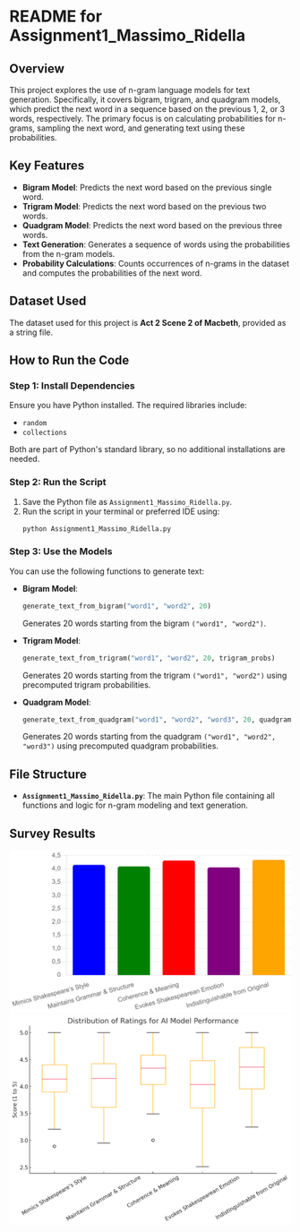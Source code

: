 # README for Assignment1_Massimo_Ridella

## Overview
This project explores the use of n-gram language models for text generation. Specifically, it covers bigram, trigram, and quadgram models, which predict the next word in a sequence based on the previous 1, 2, or 3 words, respectively. The primary focus is on calculating probabilities for n-grams, sampling the next word, and generating text using these probabilities.

## Key Features
- **Bigram Model**: Predicts the next word based on the previous single word.
- **Trigram Model**: Predicts the next word based on the previous two words.
- **Quadgram Model**: Predicts the next word based on the previous three words.
- **Text Generation**: Generates a sequence of words using the probabilities from the n-gram models.
- **Probability Calculations**: Counts occurrences of n-grams in the dataset and computes the probabilities of the next word.

## Dataset Used
The dataset used for this project is **Act 2 Scene 2 of Macbeth**, provided as a string file.

## How to Run the Code

### Step 1: Install Dependencies
Ensure you have Python installed. The required libraries include:
- `random`
- `collections`

Both are part of Python's standard library, so no additional installations are needed.

### Step 2: Run the Script
1. Save the Python file as `Assignment1_Massimo_Ridella.py`.
2. Run the script in your terminal or preferred IDE using:
   ```bash
   python Assignment1_Massimo_Ridella.py
   ```

### Step 3: Use the Models
You can use the following functions to generate text:

- **Bigram Model**:
  ```python
  generate_text_from_bigram("word1", "word2", 20)
  ```
  Generates 20 words starting from the bigram `("word1", "word2")`.

- **Trigram Model**:
  ```python
  generate_text_from_trigram("word1", "word2", 20, trigram_probs)
  ```
  Generates 20 words starting from the trigram `("word1", "word2")` using precomputed trigram probabilities.

- **Quadgram Model**:
  ```python
  generate_text_from_quadgram("word1", "word2", "word3", 20, quadgram_probs)
  ```
  Generates 20 words starting from the quadgram `("word1", "word2", "word3")` using precomputed quadgram probabilities.

## File Structure
- **`Assignment1_Massimo_Ridella.py`**: The main Python file containing all functions and logic for n-gram modeling and text generation.

## Survey Results
![image alt](https://github.com/massimorid/NLP_Ass1/blob/main/Survey%20Results_%20AI%20Model%20Performance%20in%20Imitating%20Shakespeare.png?raw=true)
![image alt](https://github.com/massimorid/NLP_Ass1/blob/main/67160db6-7cb1-4713-9697-d701487578eb.png?raw=true)


